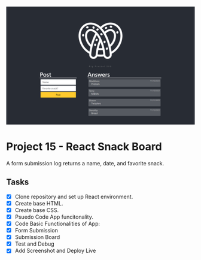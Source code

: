 ![snack board screenshot](/public/snack.png)

# Project 15 - React Snack Board
A form submission log returns a name, date, and favorite snack.

## Tasks

- [x]  Clone repository and set up React environment.
- [x]  Create base HTML.
- [x]  Create base CSS.
- [x]  Psuedo Code App funcitonality.
- [x]  Code Basic Functionalities of App:
  - [x]  Form Submission
  - [x]  Submission Board 
- [x]  Test and Debug
- [x]  Add Screenshot and Deploy Live